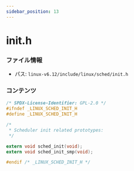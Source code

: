 ```yaml
---
sidebar_position: 13
---
```

# init.h

### ファイル情報

- パス: `linux-v6.12/include/linux/sched/init.h`

### コンテンツ

```h
/* SPDX-License-Identifier: GPL-2.0 */
#ifndef _LINUX_SCHED_INIT_H
#define _LINUX_SCHED_INIT_H

/*
 * Scheduler init related prototypes:
 */

extern void sched_init(void);
extern void sched_init_smp(void);

#endif /* _LINUX_SCHED_INIT_H */

```
